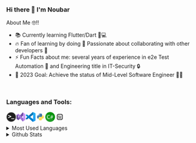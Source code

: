 ### Hi there 👋 I'm Noubar

About Me 🤓!!

- 📚 Currently learning Flutter/Dart 📱💻
- 🔥 Fan of learning by doing 🔨 Passionate about collaborating with other developers 🤝
- ⚡ Fun Facts about me: several years of experience in e2e Test Automation 🤖 and Engineering title in IT-Security 🔒
- 🎯 2023 Goal: Achieve the status of Mid-Level Software Engineer 👨‍💻

<br>
  
### Languages and Tools:

<img align="left" alt="Terminal" width="26px" src="https://raw.githubusercontent.com/github/explore/80688e429a7d4ef2fca1e82350fe8e3517d3494d/topics/terminal/terminal.png"/>
<img align="left" alt="VisualStudio" width="26px" src="https://raw.githubusercontent.com/github/explore/86c1bd6b4584404882313005cbd1c213cacb16d8/topics/visual-studio/visual-studio.png"/>
<img align="left" alt="VSCode" width="26px" src="https://raw.githubusercontent.com/github/explore/80688e429a7d4ef2fca1e82350fe8e3517d3494d/topics/visual-studio-code/visual-studio-code.png"/>
<img align="left" alt="Python" width="26px" src="https://raw.githubusercontent.com/github/explore/80688e429a7d4ef2fca1e82350fe8e3517d3494d/topics/python/python.png"/>
<img align="left" alt="CSharp" width="26px" src="https://raw.githubusercontent.com/github/explore/80688e429a7d4ef2fca1e82350fe8e3517d3494d/topics/csharp/csharp.png"/>
<picture>
 <source media="(prefers-color-scheme: dark)" srcset="https://user-images.githubusercontent.com/29734506/218331527-9a4775e1-8a31-42a7-9c98-b94a07515a25.png">
<img align="left" style="background-color:#FFFFFF" alt="RobotFramework" width="26px" src="https://raw.githubusercontent.com/github/explore/2b3e58e3cf32266b6856dbe97a33fde4e542170c/topics/robotframework/robotframework.png"/>
</picture>
<br />
<br />
 <details>
    <summary>Most Used Languages</summary>
      <img align="top" alt="Language Stats" src="https://github-readme-stats.vercel.app/api/top-langs/?username=noubar&show_icons=true&hide_border=false&title_color=ff652f&icon_color=FFE400&bg_color=09131B&text_color=ffffff&border_color=0c1a25"/>
  </details>
  
  <details>
    <summary>Github Stats</summary>
      <img align="left" alt="Github Stats" src="https://github-readme-stats.vercel.app/api?username=noubar&show_icons=true&hide_border=false&title_color=ff652f&icon_color=FFE400&bg_color=09131B&text_color=ffffff&border_color=0c1a25"/>
  </details>

